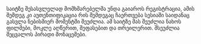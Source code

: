 საიტზე შესასვლელად მომხმარებელმა უნდა გაიაროს რეგისტრაცია, ამის შემდეგ კი აუთენთიფიკაცია რის შემდეგაც ჩაერთვება სესიაში საიდანაც გასვლა ნებისმიერ მომენტში შეუძლია.
ამ საიტზე მას შეუძლია ნახოს ფილმები, მოკლე აღწერით, შეფასებით და თრეილერით. შსეუძლია შეცვალოს პირადი მონაცემები.
